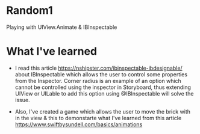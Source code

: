 # Random1
Playing with UIView.Animate &amp; IBInspectable 


# What I've learned

* I read this article https://nshipster.com/ibinspectable-ibdesignable/ about IBInspectable which allows the user to control some properties from the Inspector.
Corner radius is an example of an option which cannot be controlled using the inspector in Storyboard, thus extending UIView or UILable to add this option using @IBInspectable will solve the issue.

* Also, I've created a game which allows the user to move the brick with in the view & this to demonstarte what I've learned from this article
https://www.swiftbysundell.com/basics/animations
